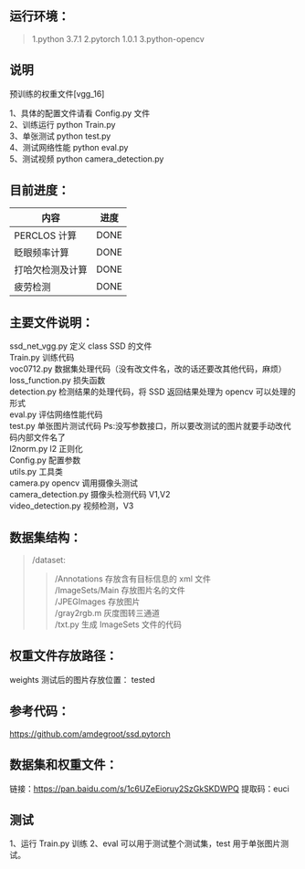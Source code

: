 ## 运行环境：

> 1.python 3.7.1
> 2.pytorch 1.0.1
> 3.python-opencv

## 说明

预训练的权重文件[vgg_16]

1、具体的配置文件请看 Config.py 文件  
2、训练运行 python Train.py  
3、单张测试 python test.py  
4、测试网络性能 python eval.py  
5、测试视频 python camera_detection.py

## 目前进度：

| 内容             | 进度 |
| ---------------- | ---- |
| PERCLOS 计算     | DONE |
| 眨眼频率计算     | DONE |
| 打哈欠检测及计算 | DONE |
| 疲劳检测         | DONE |

## 主要文件说明：

ssd_net_vgg.py 定义 class SSD 的文件  
Train.py 训练代码  
voc0712.py 数据集处理代码（没有改文件名，改的话还要改其他代码，麻烦）  
loss_function.py 损失函数  
detection.py 检测结果的处理代码，将 SSD 返回结果处理为 opencv 可以处理的形式  
eval.py 评估网络性能代码  
test.py 单张图片测试代码 Ps:没写参数接口，所以要改测试的图片就要手动改代码内部文件名了  
l2norm.py l2 正则化  
Config.py 配置参数  
utils.py 工具类  
camera.py opencv 调用摄像头测试  
camera_detection.py 摄像头检测代码 V1,V2  
video_detection.py 视频检测，V3

## 数据集结构：

> /dataset:
>
> > /Annotations 存放含有目标信息的 xml 文件  
> > /ImageSets/Main 存放图片名的文件  
> > /JPEGImages 存放图片  
> > /gray2rgb.m 灰度图转三通道  
> > /txt.py 生成 ImageSets 文件的代码

## 权重文件存放路径：

weights
测试后的图片存放位置：
tested

## 参考代码：

https://github.com/amdegroot/ssd.pytorch

## 数据集和权重文件：

链接：https://pan.baidu.com/s/1c6UZeEioruy2SzGkSKDWPQ
提取码：euci

## 测试

1、运行 Train.py 训练
2、eval 可以用于测试整个测试集，test 用于单张图片测试。
